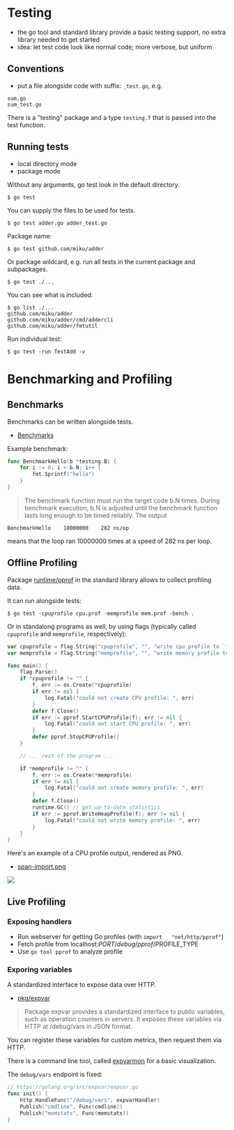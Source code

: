 # Testing

* the go tool and standard library provide a basic testing support, no extra library needed to get started
* idea: let test code look like normal code; more verbose, but uniform

## Conventions

* put a file alongside code with suffix: `_test.go`, e.g.

```
sum.go
sum_test.go
```

There is a "testing" package and a type `testing.T` that is passed into the test function.

## Running tests

* local directory mode
* package mode

Without any arguments, go test look in the default directory.

```
$ go test 
```

You can supply the files to be used for tests.

```
$ go test adder.go adder_test.go
```

Package name:

```
$ go test github.com/miku/adder
```

Or package wildcard, e.g. run all tests in the current package and subpackages.

```
$ go test ./...
```

You can see what is included:

```
$ go list ./...
github.com/miku/adder
github.com/miku/adder/cmd/addercli
github.com/miku/adder/fmtutil
```

Run individual test:

```
$ go test -run TestAdd -v
```

# Benchmarking and Profiling

## Benchmarks

Benchmarks can be written alongside tests.

* [Benchmarks](https://golang.org/pkg/testing/#hdr-Benchmarks)

Example benchmark:

```go
func BenchmarkHello(b *testing.B) {
    for i := 0; i < b.N; i++ {
        fmt.Sprintf("hello")
    }
}
```

> The benchmark function must run the target code b.N times. During benchmark
> execution, b.N is adjusted until the benchmark function lasts long enough to
> be timed reliably. The output

```
BenchmarkHello    10000000    282 ns/op
```

means that the loop ran 10000000 times at a speed of 282 ns per loop.

## Offline Profiling

Package [runtime/pprof](https://golang.org/pkg/runtime/pprof/) in the standard
library allows to collect profiling data.

It can run alongside tests:

```
$ go test -cpuprofile cpu.prof -memprofile mem.prof -bench .
```

Or in standalong programs as well, by using flags (typically called `cpuprofile`
and `memprofile`, respectively):

```go
var cpuprofile = flag.String("cpuprofile", "", "write cpu profile to `file`")
var memprofile = flag.String("memprofile", "", "write memory profile to `file`")

func main() {
    flag.Parse()
    if *cpuprofile != "" {
        f, err := os.Create(*cpuprofile)
        if err != nil {
            log.Fatal("could not create CPU profile: ", err)
        }
        defer f.Close()
        if err := pprof.StartCPUProfile(f); err != nil {
            log.Fatal("could not start CPU profile: ", err)
        }
        defer pprof.StopCPUProfile()
    }

    // ... rest of the program ...

    if *memprofile != "" {
        f, err := os.Create(*memprofile)
        if err != nil {
            log.Fatal("could not create memory profile: ", err)
        }
        defer f.Close()
        runtime.GC() // get up-to-date statistics
        if err := pprof.WriteHeapProfile(f); err != nil {
            log.Fatal("could not write memory profile: ", err)
        }
    }
}
```

Here's an example of a CPU profile output, rendered as PNG.

* [span-import.png](https://raw.githubusercontent.com/miku/span/master/docs/span-import.0.1.253.png)

![](span-import.0.1.253.png)

## Live Profiling

### Exposing handlers


* Run webserver for getting Go profiles (with `import _ "net/http/pprof"`)
* Fetch profile from localhost:$PORT/debug/pprof/$PROFILE_TYPE
* Use `go tool pprof` to analyze profile

### Exporing variables

A standardized interface to expose data over HTTP.

* [pkg/expvar](https://golang.org/pkg/expvar/)

> Package expvar provides a standardized interface to public variables, such as
> operation counters in servers. It exposes these variables via HTTP at
> /debug/vars in JSON format.

You can register these variables for custom metrics, then request them via HTTP.

There is a command line tool, called
[expvarmon](https://github.com/divan/expvarmon) for a basic visualization.

The `debug/vars` endpoint is fixed:

```go
// https://golang.org/src/expvar/expvar.go
func init() {
	http.HandleFunc("/debug/vars", expvarHandler)
	Publish("cmdline", Func(cmdline))
	Publish("memstats", Func(memstats))
}
```
